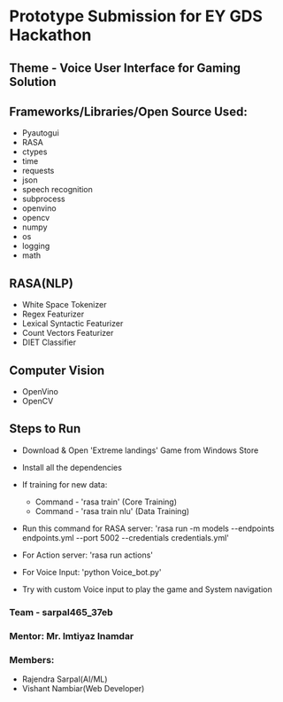 # Prototype Submission for EY GDS Hackathon

## Theme - Voice User Interface for Gaming Solution

## Frameworks/Libraries/Open Source Used:

* Pyautogui
* RASA
* ctypes
* time
* requests
* json
* speech recognition
* subprocess
* openvino
* opencv
* numpy
* os
* logging
* math


## RASA(NLP)

* White Space Tokenizer
* Regex Featurizer
* Lexical Syntactic Featurizer
* Count Vectors Featurizer
* DIET Classifier

## Computer Vision
* OpenVino
* OpenCV

## Steps to Run
* Download & Open 'Extreme landings' Game from Windows Store
* Install all the dependencies
* If training for new data:
    * Command - 'rasa train'    (Core Training)
    * Command - 'rasa train nlu' (Data Training)
* Run this command for RASA server:
   'rasa run -m models --endpoints endpoints.yml --port 5002 --credentials credentials.yml'
* For Action server:
   'rasa run actions'
* For Voice Input:
   'python Voice_bot.py'
   
   
* Try with custom Voice input to play the game and System navigation





### Team - sarpal465_37eb
### Mentor: Mr. Imtiyaz Inamdar
### Members:
* Rajendra Sarpal(AI/ML)
* Vishant Nambiar(Web Developer)
